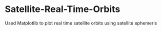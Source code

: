 # Satellite-Real-Time-Orbits
Used Matplotlib to plot real time satellite orbits using satellite ephemeris 
